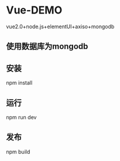 # Vue-DEMO
vue2.0+node.js+elementUI+axiso+mongodb

## 使用数据库为mongodb 

## 安装
npm install

## 运行
npm run dev

## 发布
npm build
